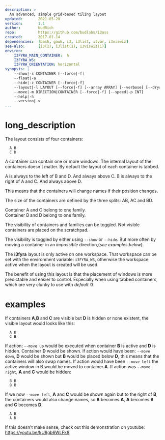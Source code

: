```yaml
---
description: >
  An advanced, simple grid-based tiling layout
updated:       2021-05-28
version:       1.1
author:        budRich
repo:          https://github.com/budlabs/i3ass
created:       2017-01-14
dependencies:  [bash, gawk, i3, i3list, i3var, i3viswiz]
see-also:      [i3(1), i3list(1), i3viswiz(1)]
environ:
    I3FYRA_MAIN_CONTAINER:  A
    I3FYRA_WS:
    I3FYRA_ORIENTATION: horizontal
synopsis: |
    --show|-s CONTAINER [--force|-f]
    --float|-a
    --hide|-z CONTAINER [--force|-f]
    --layout|-l LAYOUT [--force|-f] [--array ARRAY] [--verbose] [--dryrun]
    --move|-m DIRECTION|CONTAINER [--force|-f] [--speed|-p INT]
    --help|-h
    --version|-v
...
```


# long_description

The layout consists of four containers:  

``` text
  A B
  C D
```

A container can contain one or more windows. The
internal layout of the containers doesn't matter.
By default the layout of each container is
tabbed.  

A is always to the left of B and D. And always
above C. B is always to the right of A and C. And
always above D.  

This means that the containers will change names
if their position changes.  

The size of the containers are defined by the
three splits: AB, AC and BD.  

Container A and C belong to one family.  
Container B and D belong to one family.  

The visibility of containers and families can be
toggled. Not visible containers are placed on the
scratchpad.  

The visibility is toggled by either using `--show`
or `--hide`. But more often by moving a container
in an *impossible* direction,(*see examples
below*).  

The **i3fyra** layout is only active on one
workspace. That workspace can be set with the
environment variable: `i3FYRA_WS`, otherwise the
workspace active when the layout is created will
be used.  

The benefit of using this layout is that the
placement of windows is more predictable and
easier to control. Especially when using tabbed
containers, which are very clunky to use
with *default i3*.

# examples

If containers **A**,**B** and **C** are visible
but **D** is hidden or none existent, the visible
layout would looks like this:  

``` text
  A B
  C B
```

If action: `--move up` would be executed when
container **B** is active and **D** is hidden.
Container **D** would be shown. If action would
have been: `--move down`, **D** would be shown
but **B** would be placed below **D**, this means
that the containers will also swap names. If
action would have been `--move left` the active
window in B would be moved to container **A**. If
action was `--move right`, **A** and **C** would
be hidden:  

``` text
  B B
  B B
```

If we now `--move left`, **A** and **C**
would be shown again but to the right of **B**,
the containers would also change names, so **B**
becomes **A**, **A** becomes **B** and **C**
becomes **D**:  

``` text
  A B
  A D
```

If this doesn't make sense, check out this
demonstration on youtube:
https://youtu.be/kU8gb6WLFk8
